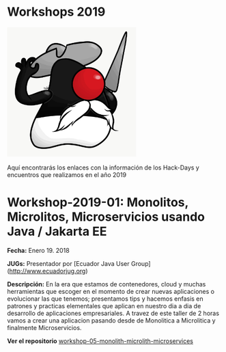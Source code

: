 # Workshops 2019

 <img src="DukijoteDeLaMancha.JPG" alt="" width="302" height="303" />

Aquí encontrarás los enlaces con la información de los Hack-Days y encuentros que realizamos en el año 2019


# Workshop-2019-01: Monolitos, Microlitos, Microservicios usando Java / Jakarta EE

**Fecha:** Enero 19. 2018

**JUGs:** Presentador por [Ecuador Java User Group] (http://www.ecuadorjug.org) 

**Descripción:** En la era que estamos de contenedores, cloud y muchas herramientas que escoger en el momento de crear nuevas aplicaciones o evolucionar las que tenemos; presentamos tips y hacemos enfasis en patrones y practicas elementales que aplican en nuestro dia a dia de desarrollo de aplicaciones empresariales. A travez de este taller de 2 horas vamos a crear una aplicacion pasando desde de Monolitica a Microlitica y finalmente Microservicios.

**Ver el repositorio** [workshop-05-monolith-microlith-microservices](https://github.com/comunidad-hispana-jugs/workshop-05-monolith-microlith-microservices)
